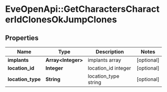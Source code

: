 # EveOpenApi::GetCharactersCharacterIdClonesOkJumpClones

## Properties
Name | Type | Description | Notes
------------ | ------------- | ------------- | -------------
**implants** | **Array&lt;Integer&gt;** | implants array | [optional] 
**location_id** | **Integer** | location_id integer | [optional] 
**location_type** | **String** | location_type string | [optional] 


